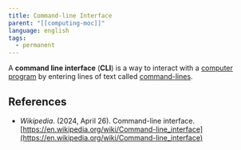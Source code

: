 ```yaml
---
title: Command-line Interface
parent: "[[computing-moc]]"
language: english
tags:
  - permanent
---
```



A **command line interface** (**CLI**) is a way to interact with a [computer program](https://en.wikipedia.org/wiki/Computer_program "Computer program") by entering lines of text called [command-lines](<https://en.wikipedia.org/wiki/Command_(computing)> "Command (computing)").

## References

- _Wikipedia_. (2024, April 26). <span class="reference-title">Command-line interface</span>. [https://en.wikipedia.org/wiki/Command-line_interface](https://en.wikipedia.org/wiki/Command-line_interface)
